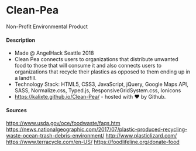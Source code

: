 # Clean-Pea
Non-Profit Environmental Product

#### Description

* Made @ AngelHack Seattle 2018
* Clean Pea connects users to organizations that distribute unwanted food to those that will consume it and also connects users to organizations that recycle their plastics as opposed to them ending up in a landfill.
* Technology Stack: HTML5, CSS3, JavaScript, jQuery, Google Maps API, SASS, Normalize.css, Typed.js, ResponsiveGridSystem.css, Ionicons
* https://kalixte.github.io/Clean-Pea/ - hosted with ♥ by Github.

#### Sources
https://www.usda.gov/oce/foodwaste/faqs.htm
https://news.nationalgeographic.com/2017/07/plastic-produced-recycling-waste-ocean-trash-debris-environment/
http://www.plasticlizard.com/
https://www.terracycle.com/en-US/
https://foodlifeline.org/donate-food
